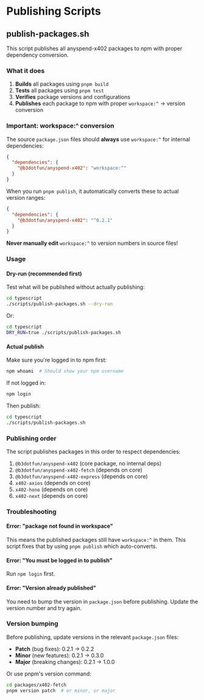 # Publishing Scripts

## publish-packages.sh

This script publishes all anyspend-x402 packages to npm with proper dependency conversion.

### What it does

1. **Builds** all packages using `pnpm build`
2. **Tests** all packages using `pnpm test`
3. **Verifies** package versions and configurations
4. **Publishes** each package to npm with proper `workspace:^` → version conversion

### Important: workspace:^ conversion

The source `package.json` files should **always** use `workspace:^` for internal dependencies:

```json
{
  "dependencies": {
    "@b3dotfun/anyspend-x402": "workspace:^"
  }
}
```

When you run `pnpm publish`, it automatically converts these to actual version ranges:

```json
{
  "dependencies": {
    "@b3dotfun/anyspend-x402": "^0.2.1"
  }
}
```

**Never manually edit** `workspace:^` to version numbers in source files!

### Usage

#### Dry-run (recommended first)

Test what will be published without actually publishing:

```bash
cd typescript
./scripts/publish-packages.sh --dry-run
```

Or:

```bash
cd typescript
DRY_RUN=true ./scripts/publish-packages.sh
```

#### Actual publish

Make sure you're logged in to npm first:

```bash
npm whoami  # Should show your npm username
```

If not logged in:

```bash
npm login
```

Then publish:

```bash
cd typescript
./scripts/publish-packages.sh
```

### Publishing order

The script publishes packages in this order to respect dependencies:

1. `@b3dotfun/anyspend-x402` (core package, no internal deps)
2. `@b3dotfun/anyspend-x402-fetch` (depends on core)
3. `@b3dotfun/anyspend-x402-express` (depends on core)
4. `x402-axios` (depends on core)
5. `x402-hono` (depends on core)
6. `x402-next` (depends on core)

### Troubleshooting

#### Error: "package not found in workspace"

This means the published packages still have `workspace:^` in them. This script fixes that by using `pnpm publish` which auto-converts.

#### Error: "You must be logged in to publish"

Run `npm login` first.

#### Error: "Version already published"

You need to bump the version in `package.json` before publishing. Update the version number and try again.

### Version bumping

Before publishing, update versions in the relevant `package.json` files:

- **Patch** (bug fixes): 0.2.1 → 0.2.2
- **Minor** (new features): 0.2.1 → 0.3.0
- **Major** (breaking changes): 0.2.1 → 1.0.0

Or use pnpm's version command:

```bash
cd packages/x402-fetch
pnpm version patch  # or minor, or major
```
